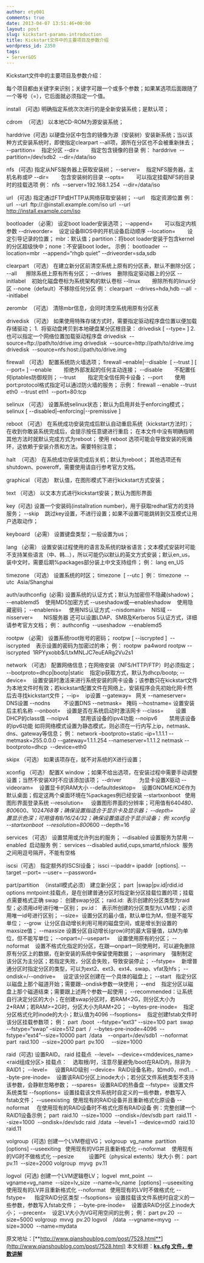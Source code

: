 ```yaml
---
author: ety001
comments: true
date: 2013-04-07 13:51:46+00:00
layout: post
slug: kickstart-params-introduction
title: Kickstart文件中的主要项目及参数介绍
wordpress_id: 2350
tags:
- Server&OS
---
```


Kickstart文件中的主要项目及参数介绍：

每个项目都由关键字来识别；关键字可跟一个或多个参数；如果某选项后面跟随了一个等号（=），它后面就必须指定一个值。

install   (可选)
明确指定系统次次进行的是全新安装系统；是默认项；

cdrom  （可选）
以本地CD-ROM为源安装系统；

harddrive  (可选)
以硬盘分区中包含的镜像为源（安装树）安装新系统；当以该种方式安装系统时，即使指定clearpart --all项，源所在分区也不会被重新抹去；
--partition=    指定分区
--dir=        指定包含镜像的目录
例：
harddrive  --partition=/dev/sdb2  --dir=/data/iso
<!-- more -->
nfs   (可选)
指定从NFS服务器上获取安装树；
--server=    指定NFS服务器，主机名称或IP
--dir=        包含安装树的目录
--opts=        可以指定挂载NFS的目录时的挂载选项
例：
nfs  --server=192.168.1.254  --dir=/data/iso

url   (可选)
指定通过FTP或HTTP从网络获取安装树；
--url    指定资源位置
例：
url  --url  ftp://<username>:<password>@install.example.com/iso
url  --url  http://install.example.com/iso

bootloader （必需）
设定boot loader安装选项；
--append=        可以指定内核参数
--driveorder=    设定设备BIOS中的开机设备启动顺序
--location=        设定引导记录的位置； mbr：默认值；partition：将boot loader安装于包含kernel的分区超级快中；none：不安装boot loder。
示例：
bootloader  --location=mbr  --append=“rhgb quiet” --driveorder=sda,sdb

clearpart （可选）
在建立新分区前清空系统上原有的分区表，默认不删除分区；
--all      擦除系统上原有所有分区；
--drives    删除指定驱动器上的分区
--initlabel    初始化磁盘卷标为系统架构的默认卷标
--linux        擦除所有的linux分区
--none（default）不移除任何分区
例：
clearpart  --drives=hda,hdb --all  --initlabel

zerombr  （可选）
清除mbr信息，会同时清空系统用原有分区表

drivedisk （可选）
如果使用特殊存储方式时，需要指定驱动程序盘位置以便加载存储驱动；
1.  将驱动盘拷贝到本地硬盘某分区根目录：
drivedisk <partition> [ --type=<fstype> ]
2.  也可以指定一个网络位置加载驱动程序盘
drivedisk  --source=ftp://path/to/drive.img
drivedisk  --source=http://path/to/drive.img
drivedisk  --source=nfs:host://path/to/drive.img

firewall （可选）
配置系统防火墙选项；
firewall –enable|--disable  [ --trust ] <device> [ --port= ]
--enable        拒绝外部发起的任何主动连接；
--disable        不配置任何iptables防御规则；
--trust        指定完全信任网卡设备；
--port        使用port:protocol格式指定可以通过防火墙的服务；
示例：
firewall --enable --trust eth0  --trust eth1  --port=80:tcp

selinux （可选）
设置系统selinux状态；默认为启用并处于enforcing模式；
selinux [ --disabled|–enforcing|--premissive ]

reboot （可选）
在系统成功安装完成后默认自动重启系统（kickstart方法时）；在收到你敢装系统完成后，会提示按任意键进行重启；
在本文件中没有明确指明其他方法时就默认完成方式为reboot；
使用 reboot 选项可能会导致安装的死循环，这依赖于安装介质和方法。需要特别注意；

halt  （可选）
在系统成功安装完成后关机；默认为reboot；
其他选项还有shutdown、poweroff，需要使用请自行参考官方文档。

graphical （可选）
默认值，在图形模式下进行kickstart方式安装；

text （可选）
以文本方式进行kickstart安装；默认为图形界面

key  (可选)
设置一个安装码(installration number)，用于获取redhat官方的支持服务；
--skip    跳过key设置，不进行设置；如果不设置可能跳转到交互模式让用户选取动作；

keyboard （必需）
设置键盘类型；一般设置为us；

lang （必需）
设置安装过程使用的语言及系统的缺省语言；文本模式安装时可能不支持某些语言（中、韩...），所以可能仍以默认的英文方式安装；默认en_us，装中文时，需要后期%packages部分装上中文支持组件；
例：
lang en_US

timezone （可选）
设置系统的时区；
timezone  [ --utc ]  <timezone>
例：
timezone  --utc  Asia/Shanghai

auth/authconfig  (必需)
设置系统的认证方式；默认为加密但不隐藏(shadow)；
--enablemd5    使用MD5加密方式
--useshadow或—enableshadow    使用隐藏密码；
--enablenis=     使用NIS认证方式
--nisdomain=    NIS域
--nisserver=       NIS服务器
还可以设置LDAP、SMB及Kerberos 5认证方式，详细请参考官方文档；
例：
authconfig  --useshadow  --enablemd5

rootpw （必需）
设置系统root账号的密码；
rootpw [ --iscrypted ]  <passwd>
--iscrypted    表示设置的密码为加密过的串；
例：
rootpw  pa4word
rootpw --iscrypted  $1$RPYyxobb$/LtxMNLJC7euEARg2Vu2s1

network （可选）
配置网络信息；在网络安装（NFS/HTTP/FTP）时必须指定；
--bootproto=dhcp|bootp|static    指定ip获取方式，默认为dhcp/bootp;
--device=    设置安装时激活来进行系统安装的网卡设备；该参数只在kickstart文件为本地文件时有效；若kickstart配置文件在网络上，安装程序会先初始化网卡然后去寻找kickstart文件；
--ip=    ip设置
--gateway=   网关
--nameserver=  DNS设置
--nodns         不设置DNS
--netmask=   掩码
--hostname= 设置安装后主机名称
--onboot=    设置是否在系统启动时激活网卡
--class=        设置DHCP的class值
--noipv4        禁用该设备的ipv4功能
--noipv6        禁用该设备的ipv6功能
如将网络模式设置为静态模式，则必须在一行内写上ip，netmask、dns、gateway等信息；
例：
network –bootproto=static –ip=1.1.1.1 --metmask=255.0.0.0 --gateway=1.1.1.254 --nameserver=1.1.1.2
netmask --bootproto=dhcp  --device=eth0

skipx （可选）
如果该项存在，就不对系统的X进行设置；

xconfig （可选）
配置X window ；如果不给出选项，在安装过程中需要手动调整设置；当然不安装X时不应该添加该项；
--driver            为显卡设置X驱动
--videoram=    设置显卡的RAM大小
--defaultdesktop=    设置GNOME/KDE作为默认桌面；假定这两个桌面环境在%packages例已经安装
--startxonboot   使用图形界面登录系统
--resolution=     设置图形界面的分辨率；可用值有640*480、800*600、1024*768等；确保设置指适合于显示卡及显示器；
--depth=           设置显示色深；可用值有8/16/24/32；确保设置值适合于显示设备；
例:
xconfig    --startxonboot  --resolution=800*600 --depth=16

services （可选）
设置禁用或允许列出的服务；
--disabled 设置服务为禁用
--enabled  启动服务
例：
services --disabled autid,cups,smartd,nfslock  服务之间用逗号隔开，不能有空格

iscsi（可选）
指定额外的ISCSI设备；
issci --ipaddr= ipaddr  [options].
--target
--port=
--user=
--password=

part/partition  （install模式必须）
建立新分区；
part  <mntpoint>|swap|pv.id|rdid.id  options
mntpoint:挂载点，是在创建普通分区时指定新分区挂载位置的项；挂载点需要格式正确
swap： 创建swap分区；
raid.id:  表示创建的分区类型为raid型；必须用id号进行唯一区别；
pv.id：  表示所创建的分区类型为LVM型；必须用唯一id号进行区别；
--size=  设置分区的最小值，默认单位为M，但是不能写单位；
--grow  让分区自动增长利用可用的磁盘空间，或是增长到设置的maxsize值；
--maxsize 设置分区自动增长(grow)时的最大容量值，以M为单位，但不能写单位；
--onpart=/--usepart=     设置使用原有的分区；
--noformat    设置不格式化指定的分区，在跟—onpart一同使用时，可以避免删除原有分区上的数据，在新安装的系统中保留使用数据；
--asprimary    强制制定该分区为主分区；若指定失败，分区会失败，导致安装停止；
--fstype=    新增普通分区时指定分区的类型，可以为ext2、ext3、ext4、swap、vfat及hfs；
--ondisk=/--ondrive=     设定该分区创建在一个具体的磁盘上；
--start   指定分区以磁盘上那个磁道开始；需要跟--ondisk参数一块使用；
--end    指定分区以磁盘上那个磁道结束；需要跟上述两个参数一起使用；
--recommended：让系统自行决定分区的大小；在创建swap分区时，若RAM<2G，则分区大小为2*RAM；若RAM>=2G时，分区大小为RAM+2G；
--bytes-pre-inode=    指定分区格式化时inode的大小；默认值为4096
--fsoptions=    指定创建fstab文件时该分区挂载参数项；
例：
part  /boot  --fstype=“ext3” --size=100
part  swap  --fstype=“swap” –size=512
part  /  --bytes-pre-inode=4096  --fstype=“ext4”--size=10000
part  /data    --onpart=/dev/sdb1  --noformat
part  raid.100  --size=2000
part  pv.100     --size=1000

raid  (可选)
设置RAID。
raid 挂载点  --level=<level>  --device=<mddevices_name>  <raid组成分区>
挂载点：    选取根/时，注意尽量避免/boot在RAID内，除非为RAID1；
--level=     设置RAID级别
--device=  RAID设备名称，如md0，md1...
--byte-pre-inode=    设置该RAID分区上inode大小；若分区文件系统类型不支持该参数，会静默忽略参数；
--spares=  设置RAID的热备盘
--fstype=  设置文件系统类型
--fsoptions=  设置挂载该文件系统时自定义的一些参数，参数写入fstab文件；
--useexisting  使用现有的RAID设备并且重新格式化原设备
--noformat     在使用现有的RAID设备时不格式化原有RAID设备
例：完整创建一个RAID1设备示例；
part  raid.10  --size=1000  --ondisk=/dev/sdb
part  raid.11  --size=1000  --ondisk=/dev/sdc
raid  /data  --level=1  --device=md0  raid.10  raid.11

volgroup  (可选)
创建一个LVM卷组VG；
volgroup  vg_name  partition  [options]
--useexiting   使用现有的VG并且重新格式化
--noformat    使用现有的VG时不做格式化
--pesize          设置PE（physical extents）块大小
例：
part pv.11  --size=2000
volgroup  myvg  pv.11

logvol  (可选)
创建一个LVM逻辑卷LV；
logvel  mnt_point  --vgname=vg_name  --size=lv_size  --name=lv_name  [options]
--useexiting  使用现有的LV并且重新格式化
--noformat   使用现有的LV时不做格式化
--fstype=      指定RAID分区类型
--fsoptions=  设置挂载该文件系统时自定义的一些参数，参数写入fstab文件；
--byte-pre-inode=    设置该RAID分区上inode大小；
--precent=    设定LV大小为VG可用空间的比例；
例：
part pv.20  --size=5000
volgroup  mvvg  pv.20
logvol    /data  --vgname=myvg  --size=3000  --name=mydata





原文地址：[**http://www.qianshoublog.com/post/7528.html**](http://www.qianshoublog.com/post/7528.html)
本文标题：[**ks.cfg 文件，参数讲解**](http://www.qianshoublog.com/post/7528.html)

